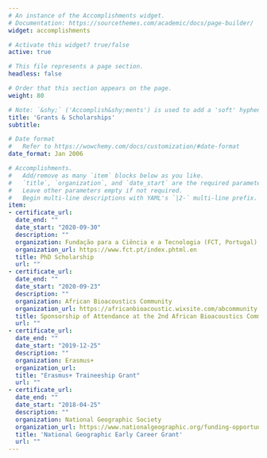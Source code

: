 ```yaml
---
# An instance of the Accomplishments widget.
# Documentation: https://sourcethemes.com/academic/docs/page-builder/
widget: accomplishments

# Activate this widget? true/false
active: true

# This file represents a page section.
headless: false

# Order that this section appears on the page.
weight: 80

# Note: `&shy;` ('Accomplish&shy;ments') is used to add a 'soft' hyphen in a long heading.
title: 'Grants & Scholarships'
subtitle:

# Date format
#   Refer to https://wowchemy.com/docs/customization/#date-format
date_format: Jan 2006

# Accomplishments.
#   Add/remove as many `item` blocks below as you like.
#   `title`, `organization`, and `date_start` are the required parameters.
#   Leave other parameters empty if not required.
#   Begin multi-line descriptions with YAML's `|2-` multi-line prefix.
item:
- certificate_url: 
  date_end: ""
  date_start: "2020-09-30"
  description: ""
  organization: Fundação para a Ciência e a Tecnologia (FCT, Portugal)
  organization_url: https://www.fct.pt/index.phtml.en
  title: PhD Scholarship
  url: ""
- certificate_url: 
  date_end: ""
  date_start: "2020-09-23"
  description: ""
  organization: African Bioacoustics Community
  organization_url: https://africanbioacoustic.wixsite.com/abcommunity
  title: Sponsorship of Attendance at the 2nd African Bioacoustics Community Conference
  url: ""
- certificate_url: 
  date_end: ""
  date_start: "2019-12-25"
  description: ""
  organization: Erasmus+
  organization_url: 
  title: "Erasmus+ Traineeship Grant"
  url: ""
- certificate_url: 
  date_end: ""
  date_start: "2018-04-25"
  description: ""
  organization: National Geographic Society
  organization_url: https://www.nationalgeographic.org/funding-opportunities/grants/
  title: 'National Geographic Early Career Grant'
  url: ""
---
```

